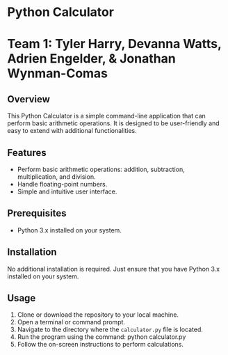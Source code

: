 
# Python Calculator

# Team 1: Tyler Harry, Devanna Watts, Adrien Engelder, & Jonathan Wynman-Comas
## Overview

This Python Calculator is a simple command-line application that can perform basic arithmetic operations. It is designed to be user-friendly and easy to extend with additional functionalities.

## Features

- Perform basic arithmetic operations: addition, subtraction, multiplication, and division.
- Handle floating-point numbers.
- Simple and intuitive user interface.

## Prerequisites

- Python 3.x installed on your system.

## Installation

No additional installation is required. Just ensure that you have Python 3.x installed on your system.

## Usage

1. Clone or download the repository to your local machine.
2. Open a terminal or command prompt.
3. Navigate to the directory where the `calculator.py` file is located.
4. Run the program using the command: python calculator.py
5. Follow the on-screen instructions to perform calculations.
